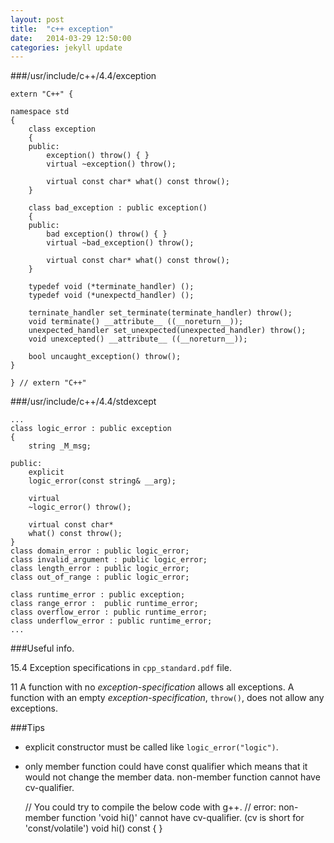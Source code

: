 ```yaml
---
layout: post
title:  "c++ exception"
date:   2014-03-29 12:50:00
categories: jekyll update
---
```


###/usr/include/c++/4.4/exception

    extern "C++" {

    namespace std
    {
        class exception
        {
        public:
            exception() throw() { }
            virtual ~exception() throw();

            virtual const char* what() const throw();
        }

        class bad_exception : public exception()
        {
        public:
            bad exception() throw() { }
            virtual ~bad_exception() throw();

            virtual const char* what() const throw();
        }

        typedef void (*terminate_handler) ();
        typedef void (*unexpectd_handler) ();

        terninate_handler set_terminate(terminate_handler) throw();
        void terminate() __attribute__ ((__noreturn__));
        unexpected_handler set_unexpected(unexpected_handler) throw();
        void unexcepted() __attribute__ ((__noreturn__));

        bool uncaught_exception() throw();
    }

    } // extern "C++"


###/usr/include/c++/4.4/stdexcept

    ...
    class logic_error : public exception
    {
        string _M_msg;

    public:
        explicit
        logic_error(const string& __arg);

        virtual
        ~logic_error() throw();

        virtual const char* 
        what() const throw();
    }
    class domain_error : public logic_error;
    class invalid_argument : public logic_error;
    class length_error : public logic_error;
    class out_of_range : public logic_error;

    class runtime_error : public exception;
    class range_error :  public runtime_error;
    class overflow_error : public runtime_error;
    class underflow_error : public runtime_error;
    ...

###Useful info.

15.4 Exception specifications in `cpp_standard.pdf` file.

  11 A function with no *exception-specification* allows all exceptions. A function with an empty *exception-specification*, `throw()`, does not allow any exceptions.


###Tips

* explicit constructor must be called like `logic_error("logic")`.

* only member function could have const qualifier which means that it would not change the member data. non-member function cannot have cv-qualifier. 


    // You could try to compile the below code with g++. 
    // error: non-member function 'void hi()' cannot have cv-qualifier.  (cv is short for 'const/volatile')
    void hi() const 
    {
    }


